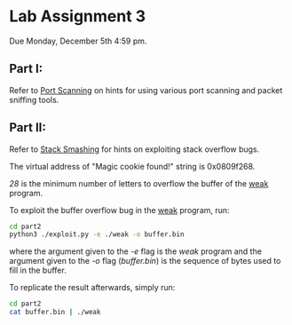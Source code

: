 # Lab Assignment 3

Due Monday, December 5th 4:59 pm.

## Part I:
Refer to [Port Scanning](./slide/port_scanning.pdf) on hints for using various
port scanning and packet sniffing tools.

## Part II:
Refer to [Stack Smashing](./slide/stack_smash.pdf) for hints on exploiting
stack overflow bugs.

The virtual address of "Magic cookie found!" string is 0x0809f268.

*28* is the minimum number of letters to overflow the buffer of the
[weak](./part2/weak) program.

To exploit the buffer overflow bug in the [weak](./part2/weak) program, run:
```bash
cd part2
python3 ./exploit.py -e ./weak -o buffer.bin
```
where the argument given to the *-e* flag is the *weak* program and the
argument given to the *-o* flag (*buffer.bin*) is the sequence of bytes used
to fill in the buffer.

To replicate the result afterwards, simply run:
```bash
cd part2
cat buffer.bin | ./weak
```
